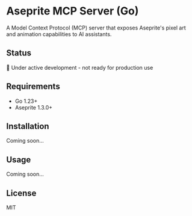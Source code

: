 # Aseprite MCP Server (Go)

A Model Context Protocol (MCP) server that exposes Aseprite's pixel art and animation capabilities to AI assistants.

## Status

🚧 Under active development - not ready for production use

## Requirements

- Go 1.23+
- Aseprite 1.3.0+

## Installation

Coming soon...

## Usage

Coming soon...

## License

MIT